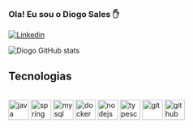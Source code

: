 
### Ola! Eu sou o Diogo Sales ✋

[![Linkedin](https://img.shields.io/badge/LinkedIn-0077B5?style=for-the-badge&logo=linkedin&logoColor=white)](https://www.linkedin.com/in/diogo-sales-b094b2235/)

![Diogo GitHub stats](https://github-readme-stats.vercel.app/api?username=DiogoSalesP&show_icons=true&theme=dracula)

## Tecnologias
<div style="display: inline_block"><br/>
  
  
  <img loading="lazy" alt="java" src="https://cdn.jsdelivr.net/gh/devicons/devicon/icons/java/java-original-wordmark.svg" width="40" height="40"/>
  <img loading="lazy" alt="spring" src="https://cdn.jsdelivr.net/gh/devicons/devicon/icons/spring/spring-original-wordmark.svg" width="40" height="40"/>
  <img loading="lazy" alt="mysql" src="https://cdn.jsdelivr.net/gh/devicons/devicon/icons/mysql/mysql-original-wordmark.svg" width="40" height="40"/>
  <img loading="lazy" alt="docker" src="https://cdn.jsdelivr.net/gh/devicons/devicon/icons/docker/docker-original-wordmark.svg" width="40" height="40"/>
  <img loading="lazy" alt="nodejs" src="https://cdn.jsdelivr.net/gh/devicons/devicon/icons/nodejs/nodejs-original-wordmark.svg" width="40" height="40"/>
  <img loading="lazy" alt="typescript" src="https://cdn.jsdelivr.net/gh/devicons/devicon/icons/typescript/typescript-original.svg" width="40" height="40"/>
  <img loading="lazy" alt="git" src="https://cdn.jsdelivr.net/gh/devicons/devicon/icons/git/git-plain-wordmark.svg" width="40" height="40"/>
  <img loading="lazy" alt="github" src="https://cdn.jsdelivr.net/gh/devicons/devicon/icons/github/github-original-wordmark.svg" width="40" height="40"/>
  <br/>
</div>
